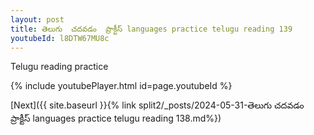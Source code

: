 ```yaml
---
layout: post
title: తెలుగు  చదవడం  ప్రాక్టీస్ languages practice telugu reading 139
youtubeId: l8DTW67MU8c
---
```

 
 
Telugu reading practice
 
 
 
 
 


{% include youtubePlayer.html id=page.youtubeId %}
 
[Next]({{ site.baseurl }}{% link  split2/_posts/2024-05-31-తెలుగు  చదవడం  ప్రాక్టీస్ languages practice telugu reading 138.md%})
 
